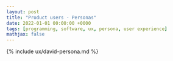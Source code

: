 ```yaml
---
layout: post
title: "Product users - Personas"
date: 2022-01-01 00:00:00 +0000
tags: [programming, software, ux, persona, user experience]
mathjax: false
---
```


{% include ux/david-persona.md %}
